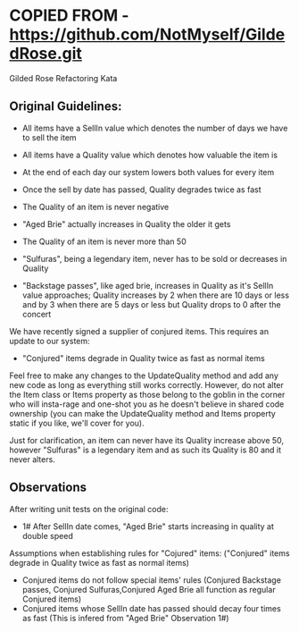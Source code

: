 # COPIED FROM - https://github.com/NotMyself/GildedRose.git
Gilded Rose Refactoring Kata

## Original Guidelines:

- All items have a SellIn value which denotes the number of days we have 
to sell the item
- All items have a Quality value which denotes how valuable the item is
- At the end of each day our system lowers both values for every item

- Once the sell by date has passed, Quality degrades twice as fast
- The Quality of an item is never negative
- "Aged Brie" actually increases in Quality the older it gets
- The Quality of an item is never more than 50
- "Sulfuras", being a legendary item, never has to be sold or decreases 
in Quality
- "Backstage passes", like aged brie, increases in Quality as it's SellIn 
value approaches; Quality increases by 2 when there are 10 days or less 
and by 3 when there are 5 days or less but Quality drops to 0 after the 
concert

We have recently signed a supplier of conjured items. This requires an 
update to our system:

- "Conjured" items degrade in Quality twice as fast as normal items

Feel free to make any changes to the UpdateQuality method and add any 
new code as long as everything still works correctly. However, do not 
alter the Item class or Items property as those belong to the goblin 
in the corner who will insta-rage and one-shot you as he doesn't 
believe in shared code ownership (you can make the UpdateQuality 
method and Items property static if you like, we'll cover for you).

Just for clarification, an item can never have its Quality increase 
above 50, however "Sulfuras" is a legendary item and as such its 
Quality is 80 and it never alters.


## Observations
After writing unit tests on the original code:
+ 1# After SellIn date comes, "Aged Brie" starts increasing in quality at double speed

Assumptions when establishing rules for "Cojured" items:
("Conjured" items degrade in Quality twice as fast as normal items)
+ Conjured items do not follow special items' rules (Conjured Backstage passes, Conjured Sulfuras,Conjured Aged Brie all function as regular Conjured items)
+ Conjured items whose SellIn date has passed should decay four times as fast (This is infered from "Aged Brie" Observation 1#)


